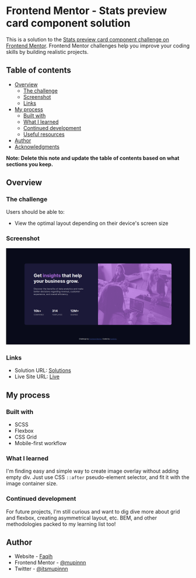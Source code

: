 # Frontend Mentor - Stats preview card component solution

This is a solution to the [Stats preview card component challenge on Frontend Mentor](https://www.frontendmentor.io/challenges/stats-preview-card-component-8JqbgoU62). Frontend Mentor challenges help you improve your coding skills by building realistic projects.

## Table of contents

- [Overview](#overview)
  - [The challenge](#the-challenge)
  - [Screenshot](#screenshot)
  - [Links](#links)
- [My process](#my-process)
  - [Built with](#built-with)
  - [What I learned](#what-i-learned)
  - [Continued development](#continued-development)
  - [Useful resources](#useful-resources)
- [Author](#author)
- [Acknowledgments](#acknowledgments)

**Note: Delete this note and update the table of contents based on what sections you keep.**

## Overview

### The challenge

Users should be able to:

- View the optimal layout depending on their device's screen size

### Screenshot

![Screenshot of my solutions](./screenshot.png)

### Links

- Solution URL: [Solutions](https://www.frontendmentor.io/solutions/mobile-first-using-scss-grid-and-flexbox-MT8M4IP2a)
- Live Site URL: [Live](https://mupinnn.github.io/stats-preview-card-component/)

## My process

### Built with

- SCSS
- Flexbox
- CSS Grid
- Mobile-first workflow

### What I learned

I'm finding easy and simple way to create image overlay without adding empty div. Just use CSS `::after` pseudo-element selector, and fit it with the image container size.

### Continued development

For future projects, I'm still curious and want to dig dive more about grid and flexbox, creating asymmetrical layout, etc. BEM, and other methodologies packed to my learning list too!

## Author

- Website - [Faqih](https://mupinnn.githu.io)
- Frontend Mentor - [@mupinnn](https://www.frontendmentor.io/profile/mupinnn)
- Twitter - [@itsmupinnn](https://www.twitter.com/itsmupinnn)
